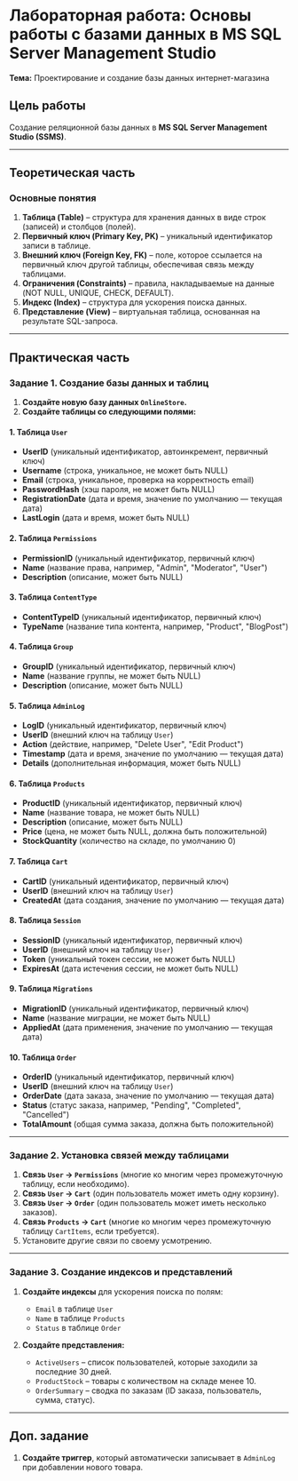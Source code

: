 # **Лабораторная работа: Основы работы с базами данных в MS SQL Server Management Studio**  
**Тема:** Проектирование и создание базы данных интернет-магазина  

## **Цель работы**  
Создание реляционной базы данных в **MS SQL Server Management Studio (SSMS)**.  

---

## **Теоретическая часть**  
### **Основные понятия**  
1. **Таблица (Table)** – структура для хранения данных в виде строк (записей) и столбцов (полей).  
2. **Первичный ключ (Primary Key, PK)** – уникальный идентификатор записи в таблице.  
3. **Внешний ключ (Foreign Key, FK)** – поле, которое ссылается на первичный ключ другой таблицы, обеспечивая связь между таблицами.  
4. **Ограничения (Constraints)** – правила, накладываемые на данные (NOT NULL, UNIQUE, CHECK, DEFAULT).  
5. **Индекс (Index)** – структура для ускорения поиска данных.  
6. **Представление (View)** – виртуальная таблица, основанная на результате SQL-запроса.  

---

## **Практическая часть**  
### **Задание 1. Создание базы данных и таблиц**  
1. **Создайте новую базу данных `OnlineStore`.**  
2. **Создайте таблицы со следующими полями:**  

#### **1. Таблица `User`**  
- **UserID** (уникальный идентификатор, автоинкремент, первичный ключ)  
- **Username** (строка, уникальное, не может быть NULL)  
- **Email** (строка, уникальное, проверка на корректность email)  
- **PasswordHash** (хэш пароля, не может быть NULL)  
- **RegistrationDate** (дата и время, значение по умолчанию — текущая дата)  
- **LastLogin** (дата и время, может быть NULL)  

#### **2. Таблица `Permissions`**  
- **PermissionID** (уникальный идентификатор, первичный ключ)  
- **Name** (название права, например, "Admin", "Moderator", "User")  
- **Description** (описание, может быть NULL)  

#### **3. Таблица `ContentType`**  
- **ContentTypeID** (уникальный идентификатор, первичный ключ)  
- **TypeName** (название типа контента, например, "Product", "BlogPost")  

#### **4. Таблица `Group`**  
- **GroupID** (уникальный идентификатор, первичный ключ)  
- **Name** (название группы, не может быть NULL)  
- **Description** (описание, может быть NULL)  

#### **5. Таблица `AdminLog`**  
- **LogID** (уникальный идентификатор, первичный ключ)  
- **UserID** (внешний ключ на таблицу `User`)  
- **Action** (действие, например, "Delete User", "Edit Product")  
- **Timestamp** (дата и время, значение по умолчанию — текущая дата)  
- **Details** (дополнительная информация, может быть NULL)  

#### **6. Таблица `Products`**  
- **ProductID** (уникальный идентификатор, первичный ключ)  
- **Name** (название товара, не может быть NULL)  
- **Description** (описание, может быть NULL)  
- **Price** (цена, не может быть NULL, должна быть положительной)  
- **StockQuantity** (количество на складе, по умолчанию 0) 

#### **7. Таблица `Cart`**  
- **CartID** (уникальный идентификатор, первичный ключ)  
- **UserID** (внешний ключ на таблицу `User`)  
- **CreatedAt** (дата создания, значение по умолчанию — текущая дата)  

#### **8. Таблица `Session`**  
- **SessionID** (уникальный идентификатор, первичный ключ)  
- **UserID** (внешний ключ на таблицу `User`)  
- **Token** (уникальный токен сессии, не может быть NULL)  
- **ExpiresAt** (дата истечения сессии, не может быть NULL)  

#### **9. Таблица `Migrations`**  
- **MigrationID** (уникальный идентификатор, первичный ключ)  
- **Name** (название миграции, не может быть NULL)  
- **AppliedAt** (дата применения, значение по умолчанию — текущая дата)  

#### **10. Таблица `Order`**  
- **OrderID** (уникальный идентификатор, первичный ключ)  
- **UserID** (внешний ключ на таблицу `User`)  
- **OrderDate** (дата заказа, значение по умолчанию — текущая дата)  
- **Status** (статус заказа, например, "Pending", "Completed", "Cancelled")  
- **TotalAmount** (общая сумма заказа, должна быть положительной)  

---

### **Задание 2. Установка связей между таблицами**  
1. **Связь `User` → `Permissions`** (многие ко многим через промежуточную таблицу, если необходимо).  
2. **Связь `User` → `Cart`** (один пользователь может иметь одну корзину).  
3. **Связь `User` → `Order`** (один пользователь может иметь несколько заказов).  
4. **Связь `Products` → `Cart`** (многие ко многим через промежуточную таблицу `CartItems`, если требуется).
5. Установите другие связи по своему усмотрению.

---

### **Задание 3. Создание индексов и представлений**  
1. **Создайте индексы** для ускорения поиска по полям:  
   - `Email` в таблице `User`  
   - `Name` в таблице `Products`  
   - `Status` в таблице `Order`  

2. **Создайте представления:**  
   - `ActiveUsers` – список пользователей, которые заходили за последние 30 дней.  
   - `ProductStock` – товары с количеством на складе менее 10.  
   - `OrderSummary` – сводка по заказам (ID заказа, пользователь, сумма, статус).  
---

## **Доп. задание**  
1. **Создайте триггер**, который автоматически записывает в `AdminLog` при добавлении нового товара.   
 
